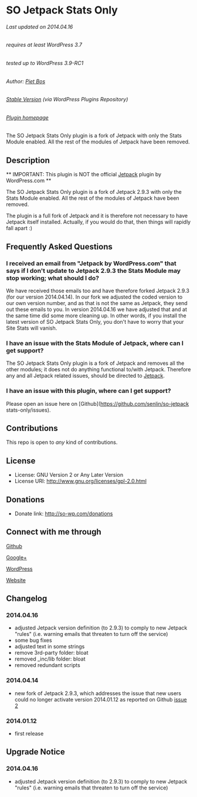 # SO Jetpack Stats Only

###### Last updated on 2014.04.16
###### requires at least WordPress 3.7
###### tested up to WordPress 3.9-RC1
###### Author: [Piet Bos](https://github.com/senlin)
###### [Stable Version](http://wordpress.org/plugins/so-jetpack-stats-only) (via WordPress Plugins Repository)
###### [Plugin homepage](http://so-wp.com/?p=71)

The SO Jetpack Stats Only plugin is a fork of Jetpack with only the Stats Module enabled. All the rest of the modules of Jetpack have been removed.

## Description

** IMPORTANT: This plugin is NOT the official [Jetpack](http://jetpack.me/) plugin by WordPress.com **

The SO Jetpack Stats Only plugin is a fork of Jetpack 2.9.3 with only the Stats Module enabled. All the rest of the modules of Jetpack have been removed. 

The plugin is a full fork of Jetpack and it is therefore not necessary to have Jetpack itself installed. Actually, if you would do that, then things will rapidly fall apart :)

## Frequently Asked Questions

### I received an email from "Jetpack by WordPress.com" that says if I don't update to Jetpack 2.9.3 the Stats Module may stop working; what should I do?

We have received those emails too and have therefore forked Jetpack 2.9.3 (for our version 2014.04.14). In our fork we adjusted the coded version to our own version number, and as that is not the same as Jetpack, they send out these emails to you. In version 2014.04.16 we have adjusted that and at the same time did some more cleaning up.
In other words, if you install the latest version of SO Jetpack Stats Only, you don't have to worry that your Site Stats will vanish.

### I have an issue with the Stats Module of Jetpack, where can I get support?

The SO Jetpack Stats Only plugin is a fork of Jetpack and removes all the other modules; it does not do anything functional to/with Jetpack. Therefore any and all Jetpack related issues, should be directed to [Jetpack](http://jetpack.me/support/wordpress-com-stats/).

### I have an issue with this plugin, where can I get support?

Please open an issue here on [Github](https://github.com/senlin/so-jetpack stats-only/issues).

## Contributions

This repo is open to _any_ kind of contributions.

## License

* License: GNU Version 2 or Any Later Version
* License URI: http://www.gnu.org/licenses/gpl-2.0.html

## Donations

* Donate link: http://so-wp.com/donations

## Connect with me through

[Github](https://github.com/senlin) 

[Google+](http://plus.google.com/+PietBos) 

[WordPress](http://profiles.wordpress.org/senlin/) 

[Website](http://senlinonline.com)

## Changelog

### 2014.04.16

* adjusted Jetpack version definition (to 2.9.3) to comply to new Jetpack "rules" (i.e. warning emails that threaten to turn off the service)
* some bug fixes
* adjusted text in some strings
* remove 3rd-party folder: bloat
* removed _inc/lib folder: bloat
* removed redundant scripts

### 2014.04.14

* new fork of Jetpack 2.9.3, which addresses the issue that new users could no longer activate version 2014.01.12 as reported on Github [issue 2](https://github.com/senlin/so-jetpack-stats-only/issues/2)

### 2014.01.12

* first release

## Upgrade Notice

### 2014.04.16

* adjusted Jetpack version definition (to 2.9.3) to comply to new Jetpack "rules" (i.e. warning emails that threaten to turn off the service) 
